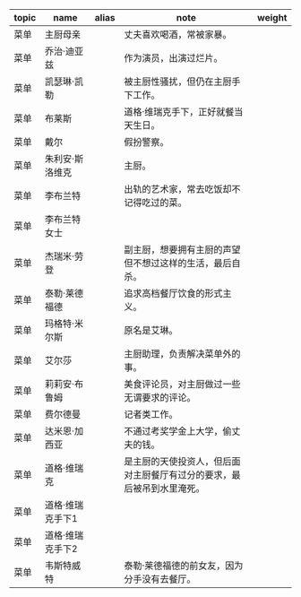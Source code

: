 | topic | name | alias | note | weight |
| ----- | ---- | ----- | ---- | ------ |
| 菜单 | 主厨母亲 | | 丈夫喜欢喝酒，常被家暴。 |  |
| 菜单 | 乔治·迪亚兹 | | 作为演员，出演过烂片。 |  |
| 菜单 | 凯瑟琳·凯勒 | | 被主厨性骚扰，但仍在主厨手下工作。 |  |
| 菜单 | 布莱斯 | | 道格·维瑞克手下，正好就餐当天生日。 |  |
| 菜单 | 戴尔 | | 假扮警察。 |  |
| 菜单 | 朱利安·斯洛维克 | | 主厨。 |  |
| 菜单 | 李布兰特 | | 出轨的艺术家，常去吃饭却不记得吃过的菜。 |  |
| 菜单 | 李布兰特女士 | |  |  |
| 菜单 | 杰瑞米·劳登 | | 副主厨，想要拥有主厨的声望但不想过这样的生活，最后自杀。 |  |
| 菜单 | 泰勒·莱德福德 | | 追求高档餐厅饮食的形式主义。 |  |
| 菜单 | 玛格特·米尔斯 | | 原名是艾琳。 |  |
| 菜单 | 艾尔莎 | | 主厨助理，负责解决菜单外的事。 |  |
| 菜单 | 莉莉安·布鲁姆 | | 美食评论员，对主厨做过一些无谓要求的评论。 |  |
| 菜单 | 费尔德曼 | | 记者类工作。 |  |
| 菜单 | 达米恩·加西亚 | | 不通过考奖学金上大学，偷丈夫的钱。 |  |
| 菜单 | 道格·维瑞克 | | 是主厨的天使投资人，但后面对主厨餐厅有过分的要求，最后被吊到水里淹死。 |  |
| 菜单 | 道格·维瑞克手下1 | |  |  |
| 菜单 | 道格·维瑞克手下2 | |  |  |
| 菜单 | 韦斯特威特 | | 泰勒·莱德福德的前女友，因为分手没有去餐厅。 |  |
